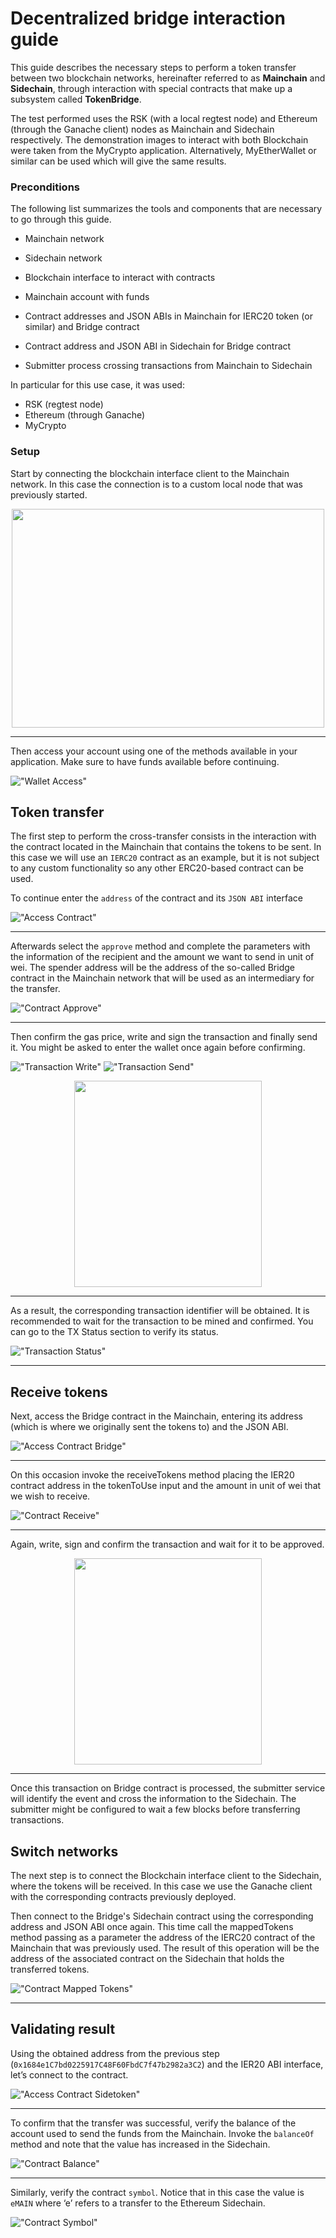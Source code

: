 Decentralized bridge interaction guide
===

This guide describes the necessary steps to perform a token transfer between two blockchain networks, hereinafter referred to as **Mainchain** and **Sidechain**, through interaction with special contracts that make up a subsystem called **TokenBridge**.

The test performed uses the RSK (with a local regtest node) and Ethereum (through the Ganache client) nodes as Mainchain and Sidechain respectively. The demonstration images to interact with both Blockchain were taken from the MyCrypto application. Alternatively, MyEtherWallet or similar can be used which will give the same results.

### Preconditions

The following list summarizes the tools and components that are necessary to go through this guide.


* Mainchain network
* Sidechain network
* Blockchain interface to interact with contracts
* Mainchain account with funds
* Contract addresses and JSON ABIs in Mainchain for IERC20 token (or similar) and Bridge contract

* Contract address and JSON ABI in Sidechain for  Bridge contract
* Submitter process crossing transactions from Mainchain to Sidechain

In particular for this use case, it was used:

* RSK (regtest node)
* Ethereum (through Ganache)
* MyCrypto

### Setup

Start by connecting the blockchain interface client to the Mainchain network. In this case the connection is to a custom local node that was previously started.

<p align="center">
  <img src="./images/rsk_node_setup.png" width="500" height="350" />
</p>

---

Then access your account using one of the methods available in your application. Make sure to have funds available before continuing.

!["Wallet Access"](./images/wallet_access.png "Wallet Access")

## Token transfer

The first step to perform the cross-transfer consists in the interaction with the contract located in the Mainchain that contains the tokens to be sent. In this case we will use an `IERC20` contract as an example, but it is not subject to any custom functionality so any other ERC20-based contract can be used.

To continue enter the `address` of the contract and its `JSON ABI` interface

!["Access Contract"](./images/access_contract.png "Access Contract")

---

Afterwards select the `approve` method and complete the parameters with the information of the recipient and the amount we want to send in unit of wei. The spender address will be the address of the so-called Bridge contract in the Mainchain network that will be used as an intermediary for the transfer.

!["Contract Approve"](./images/contract_approve.png "Contract Approve")

---

Then confirm the gas price, write and sign the transaction and finally send it. You might be asked to enter the wallet once again before confirming.

!["Transaction Write"](./images/transaction_write.png "Transaction Write")
!["Transaction Send"](./images/transaction_send.png "Transaction Send")
<p align="center">
  <img src="./images/transaction_confirm.png" width="300" height="330" />
</p>

---

As a result, the corresponding transaction identifier will be obtained. It is recommended to wait for the transaction to be mined and confirmed. You can go to the TX Status section to verify its status.

!["Transaction Status"](./images/transaction_status.png "Transaction Status")

---

## Receive tokens

Next, access the Bridge contract in the Mainchain, entering its address (which is where we originally sent the tokens to) and the JSON ABI.

!["Access Contract Bridge"](./images/access_contract_bridge.png "Access Contract Bridge")

---

On this occasion invoke the receiveTokens method placing the IER20 contract address in the tokenToUse input and the amount in unit of wei that we wish to receive.

!["Contract Receive"](./images/contract_receive.png "Contract Receive")

---

Again, write, sign and confirm the transaction and wait for it to be approved.

<p align="center">
  <img src="./images/transaction_confirm_receive.png" width="300" height="330" />
</p>

---

Once this transaction on Bridge contract is processed, the submitter service will identify the event and cross the information to the Sidechain. The submitter might be configured to wait a few blocks before transferring transactions.


## Switch networks

The next step is to connect the Blockchain interface client to the Sidechain, where the tokens will be received. In this case we use the Ganache client with the corresponding contracts previously deployed.

Then connect to the Bridge's Sidechain contract using the corresponding address and JSON ABI once again. This time call the mappedTokens method passing as a parameter the address of the IERC20 contract of the Mainchain that was previously used. The result of this operation will be the address of the associated contract on the Sidechain that holds the transferred tokens.

!["Contract Mapped Tokens"](./images/contract_mapped_tokens.png "Contract Mapped Tokens")

---

## Validating result

Using the obtained address from the previous step (`0x1684e1C7bd0225917C48F60FbdC7f47b2982a3C2`) and the IER20 ABI interface, let’s connect to the contract.

!["Access Contract Sidetoken"](./images/access_contract_sidetoken.png "Access Contract Sidetoken")

---

To confirm that the transfer was successful, verify the balance of the account used to send the funds from the Mainchain. Invoke the `balanceOf` method and note that the value has increased in the Sidechain.

!["Contract Balance"](./images/contract_balance.png "Contract Balance")

---

Similarly, verify the contract `symbol`. Notice that in this case the value is `eMAIN` where ‘e’ refers to a transfer to the Ethereum Sidechain.

!["Contract Symbol"](./images/contract_symbol.png "Contract Symbol")
